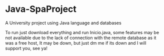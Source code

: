 # Java-SpaProject
A University project using Java language and databases

To run just download everything and run Inicio.java, some features may be not available due to the lack of connection with the remote database as it was a free host, It may be down, but just dm me if its down and I will support you, see ya!
